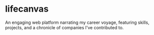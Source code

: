 # lifecanvas
An engaging web platform narrating my career voyage, featuring skills, projects, and a chronicle of companies I've contributed to.
